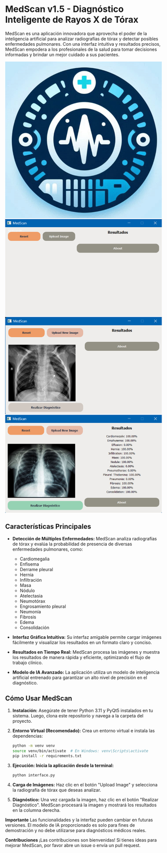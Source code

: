 # MedScan v1.5 - Diagnóstico Inteligente de Rayos X de Tórax

MedScan es una aplicación innovadora que aprovecha el poder de la inteligencia artificial para analizar radiografías de tórax y detectar posibles enfermedades pulmonares. Con una interfaz intuitiva y resultados precisos, MedScan empodera a los profesionales de la salud para tomar decisiones informadas y brindar un mejor cuidado a sus pacientes.

![alt text](/assets/images/logo.png)
![alt text](/assets/images/image.png)
![alt text](/assets/images/image-1.png)
![alt text](/assets/images/image-2.png)

## Características Principales

- **Detección de Múltiples Enfermedades:** MedScan analiza radiografías de tórax y evalúa la probabilidad de presencia de diversas enfermedades pulmonares, como:

    - Cardiomegalia
    - Enfisema
    - Derrame pleural
    - Hernia
    - Infiltración
    - Masa
    - Nódulo
    - Atelectasia
    - Neumotórax
    - Engrosamiento pleural
    - Neumonía
    - Fibrosis
    - Edema
    - Consolidación

- **Interfaz Gráfica Intuitiva:**  Su interfaz amigable permite cargar imágenes fácilmente y visualizar los resultados en un formato claro y conciso.

- **Resultados en Tiempo Real:**  MedScan procesa las imágenes y muestra los resultados de manera rápida y eficiente, optimizando el flujo de trabajo clínico.

- **Modelo de IA Avanzado:**  La aplicación utiliza un modelo de inteligencia artificial entrenado para garantizar un alto nivel de precisión en el diagnóstico.

## Cómo Usar MedScan

1. **Instalación:** Asegúrate de tener Python 3.11 y PyQt5 instalados en tu sistema. Luego, clona este repositorio y navega a la carpeta del proyecto.

2. **Entorno Virtual (Recomendado):** Crea un entorno virtual e instala las dependencias:

   ```bash
   python -m venv venv
   source venv/bin/activate  # En Windows: venv\Scripts\activate
   pip install -r requirements.txt
3. **Ejecución: Inicia la aplicación desde la terminal:**

    ```bash
    python interface.py
    ````
4. **Carga de Imágenes:** Haz clic en el botón "Upload Image" y selecciona la radiografía de tórax que deseas analizar.

5. **Diagnóstico:**  Una vez cargada la imagen, haz clic en el botón "Realizar Diagnóstico". MedScan procesará la imagen y mostrará los resultados en la columna derecha.

**Importante**
Las funcionalidades y la interfaz pueden cambiar en futuras versiones.
El modelo de IA proporcionado es solo para fines de demostración y no debe utilizarse para diagnósticos médicos reales.

**Contribuciones**
¡Las contribuciones son bienvenidas! Si tienes ideas para mejorar MedScan, por favor abre un issue o envía un pull request.
